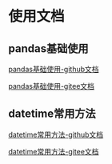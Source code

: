# 使用文档

## pandas基础使用

[pandas基础使用-github文档](https://github.com/Lvan826199/mwj_utils/blob/master/docs/2024-6-3-python%E6%93%8D%E4%BD%9C%E8%A1%A8%E6%A0%BC%E5%B8%B8%E7%94%A8%E6%96%B9%E6%B3%95.md)

[pandas基础使用-gitee文档](https://gitee.com/xiaozai-van-liu/mwj_utils/blob/master/docs/2024-6-3-python%E6%93%8D%E4%BD%9C%E8%A1%A8%E6%A0%BC%E5%B8%B8%E7%94%A8%E6%96%B9%E6%B3%95.md)

## datetime常用方法

[datetime常用方法-github文档](https://github.com/Lvan826199/mwj_utils/blob/master/docs/2024-6-3-python%E6%93%8D%E4%BD%9C%E8%A1%A8%E6%A0%BC%E5%B8%B8%E7%94%A8%E6%96%B9%E6%B3%95.md)

[datetime常用方法-gitee文档](https://gitee.com/xiaozai-van-liu/mwj_utils/blob/master/docs/2024-6-3-python%E6%93%8D%E4%BD%9C%E8%A1%A8%E6%A0%BC%E5%B8%B8%E7%94%A8%E6%96%B9%E6%B3%95.md)